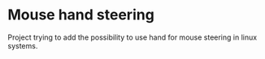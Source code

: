 Mouse hand steering
========

Project trying to add the possibility to use hand for mouse steering in linux systems.
